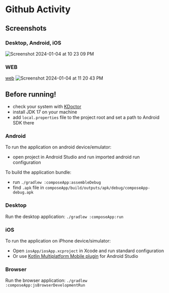 # Github Activity


## Screenshots

### Desktop, Android, iOS
![Screenshot 2024-01-04 at 10 23 09 PM](https://github.com/MahmoudMabrok/GithubActivity/assets/13488900/8119847b-5ed9-426a-b09c-078ac6871212)

### WEB 
[web](https://mahmoudmabrok.github.io/GithubActivity/)
![Screenshot 2024-01-04 at 11 20 43 PM](https://github.com/MahmoudMabrok/GithubActivity/assets/13488900/e473727e-4111-4539-ba20-7b95a7979c97)



## Before running!
 - check your system with [KDoctor](https://github.com/Kotlin/kdoctor)
 - install JDK 17 on your machine
 - add `local.properties` file to the project root and set a path to Android SDK there

### Android
To run the application on android device/emulator:  
 - open project in Android Studio and run imported android run configuration

To build the application bundle:
 - run `./gradlew :composeApp:assembleDebug`
 - find `.apk` file in `composeApp/build/outputs/apk/debug/composeApp-debug.apk`

### Desktop
Run the desktop application: `./gradlew :composeApp:run`

### iOS
To run the application on iPhone device/simulator:
 - Open `iosApp/iosApp.xcproject` in Xcode and run standard configuration
 - Or use [Kotlin Multiplatform Mobile plugin](https://plugins.jetbrains.com/plugin/14936-kotlin-multiplatform-mobile) for Android Studio

### Browser
Run the browser application: `./gradlew :composeApp:jsBrowserDevelopmentRun`

